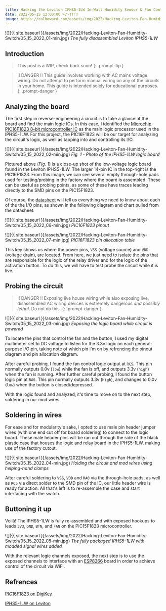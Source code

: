 ```yaml
---
title: Hacking the Leviton IPHS5-1LW In-Wall Humidity Sensor & Fan Control and Adding WiFi Connectivity & Control
date: 2022-05-15 12:00:00 +/-TTTT
image: https://calhoward.com/assets/img/2022/Hacking-Leviton-Fan-Humidity-Switch/05_15_2022_01-min.jpg
---
```


![]({{ site.baseurl }}/assets/img/2022/Hacking-Leviton-Fan-Humidity-Switch/05_15_2022_01-min.jpg)
*The fully disassembled Leviton IPHS5-1LW*

## Introduction

>This post is a WIP, check back soon!
{: .prompt-tip }

>!! DANGER !! This guide involves working with AC mains voltage wiring. Do not attempt to perform manual wiring on any of the circuits in your home. This guide is intended solely for educational purposes. 
{: .prompt-danger }

## Analyzing the board

The first step in reverse-engineering a circuit is to take a glance at the board and find the main logic ICs. In this case, I identified the [Microchip](https://www.microchip.com/) [PIC16F1823 8-bit microcontroller IC](https://www.digikey.com/en/products/detail/microchip-technology/PIC16F1823-I-SL/2258580) as the main logic processor used in the IPHS5-1LW. For this project, the PIC16F1823 will be our target for analyzing the circuit's logic, as well as tapping into and controlling its I/O.

![]({{ site.baseurl }}/assets/img/2022/Hacking-Leviton-Fan-Humidity-Switch/05_15_2022_02-min.jpg)
*Fig. 1 - Photo of the IPHS5-1LW logic board*

Pictured above (*Fig. 1*) is a close-up shot of the low-voltage logic board found in the Leviton IPHS5-1LW. The larger 14-pin IC in the top-right is the PIC16F1823. From this image, we can see several empty through-hole pads used for testing/probing in the factory where the board is assembled. These can be useful as probing points, as some of these have traces leading directly to the SMD pins on the PIC15F1823. 

Of course, the [datasheet](https://ww1.microchip.com/downloads/en/DeviceDoc/PIC12LF1822-16LF1823-Data-Sheet-40001413F.pdf) will tell us everything we need to know about each of the the I/O pins, as shown in the following diagram and chart pulled from the datasheet:

![]({{ site.baseurl }}/assets/img/2022/Hacking-Leviton-Fan-Humidity-Switch/05_15_2022_06-min.jpg)
*PIC16F1823 pinout*

![]({{ site.baseurl }}/assets/img/2022/Hacking-Leviton-Fan-Humidity-Switch/05_15_2022_07-min.jpg)
*PIC16F1823 pin allocation table*

This key shows us where the power pins, `VSS` (voltage source) and `VDD` (voltage drain), are located. From here, we just need to isolate the pins that are responsible for the logic of the relay driver and for the logic of the activation button. To do this, we will have to test probe the circuit while it is live.

## Probing the circuit

>!! DANGER !! Exposing live house wiring while also exposing live, disassembled AC wiring devices is extremely dangerous *and possibly lethal*. Do not do this.
{: .prompt-danger }

![]({{ site.baseurl }}/assets/img/2022/Hacking-Leviton-Fan-Humidity-Switch/05_15_2022_03-min.jpg)
*Exposing the logic board while circuit is powered*

To locate the pins that control the fan and the button, I used my digital multimeter set to DC voltage to listen for the 3.3v logic on each general-purpose I/O pin, taking note of which pin I'm on by refrencing the pinout diagram and pin allocation diagram. 

After careful probing, I found the fan control logic output at `RC5`. This pin normally outputs 0.0v (`low`) while the fan is off, and outputs 3.3v (`high`) when the fan is running. After further careful probing, I found the button logic pin at `RA0`. This pin normally outputs 3.3v (`high`), and changes to 0.0v (`low`) when the button is closed/depressed. 

With the logic found and analyzed, it's time to move on to the next step, soldering in our mod wires.

## Soldering in wires

For ease and for modularity's sake, I opted to use male pin header jumper wires (with one end cut off for board soldering) to connect to the logic board. These male header pins will be ran out through the side of the black plastic case that houses the logic and relay board in the IPHS5-1LW, making use of the factory cutout. 

![]({{ site.baseurl }}/assets/img/2022/Hacking-Leviton-Fan-Humidity-Switch/05_15_2022_04-min.jpg)
*Holding the circuit and mod wires using helping-hand clamps*

After careful soldering to `VSS`, `VDD` and `RA0` via the through-hole pads, as well as `RC5` via direct solder to the SMD pin of the IC, our little header wire is ready for action. All that's left is to re-assemble the case and start interfacing with the switch.

## Buttoning it up

Voilà! The IPHS5-1LW is fully re-assembled and with exposed hookups to leads `3V3`, `GND`, `BTN`, and `FAN` on the PIC15F1823 microcontroller.

![]({{ site.baseurl }}/assets/img/2022/Hacking-Leviton-Fan-Humidity-Switch/05_15_2022_05-min.jpg)
*The fully packaged IPHS5-1LW with modded signal wires added*

With the relevant logic channels exposed, the next step is to use the exposed channels to interface with an [ESP8266](https://www.espressif.com/en/products/socs/esp8266) board in order to achieve control of the circuit via WiFi. 
## Refrences

[PIC16F1823 on DigiKey](https://www.digikey.com/en/products/detail/microchip-technology/PIC16F1823-I-SL/2258580)

[IPHS5-1LW on Leviton](https://www.leviton.com/en/products/iphs5-1lw)